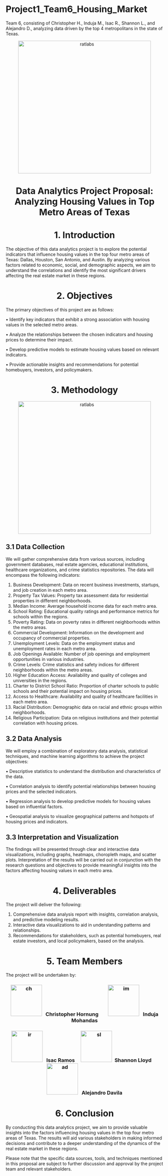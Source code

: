 # Project1_Team6_Housing_Market
Team 6, consisting of Christopher H., Induja M., Isac R., Shannon L., and Alejandro D., analyzing data driven by the top  4 metropolitans  in the state of Texas. 

<p align="center">
<img width="424" alt="ratlabs" src=https://github.com/alejandro-davila/Matplotlib_Module5/assets/135288005/fc946ef6-71c7-41c9-b826-d9fa86869726>


<h1 align="center">Data Analytics Project Proposal: Analyzing Housing Values in Top Metro Areas of Texas</h1>

<h1 align="center">1. Introduction</h1>

The objective of this data analytics project is to explore the potential indicators that influence housing values in the top four metro areas of Texas: Dallas, Houston, San Antonio, and Austin. By analyzing various factors related to economic, social, and demographic aspects, we aim to understand the correlations and identify the most significant drivers affecting the real estate market in these regions.

<h1 align="center">2. Objectives</h1>

The primary objectives of this project are as follows:

•    Identify key indicators that exhibit a strong association with housing values in the selected metro areas.

•    Analyze the relationships between the chosen indicators and housing prices to determine their impact.

•    Develop predictive models to estimate housing values based on relevant indicators.

•    Provide actionable insights and recommendations for potential homebuyers, investors, and policymakers.

<h1 align="center">3. Methodology</h1>

<p align="center">
<img width="424" alt="ratlabs" src=https://github.com/alejandro-davila/Matplotlib_Module5/assets/135288005/66362c83-fc41-4868-9aab-9a2bd76623ae>

## 3.1 Data Collection
We will gather comprehensive data from various sources, including government databases, real estate agencies, educational institutions, healthcare organizations, and crime statistics repositories. The data will encompass the following indicators:

1.    Business Development: Data on recent business investments, startups, and job creation in each metro area.
2.    Property Tax Values: Property tax assessment data for residential properties in different neighborhoods.
3.    Median Income: Average household income data for each metro area.
4.    School Rating: Educational quality ratings and performance metrics for schools within the regions.
5.    Poverty Rating: Data on poverty rates in different neighborhoods within the metro areas.
6.    Commercial Development: Information on the development and occupancy of commercial properties.
7.    Unemployment Levels: Data on the employment status and unemployment rates in each metro area.
8.    Job Openings Available: Number of job openings and employment opportunities in various industries.
9.    Crime Levels: Crime statistics and safety indices for different neighborhoods within the metro areas.
10.    Higher Education Access: Availability and quality of colleges and universities in the regions.
11.    Charter to District School Ratio: Proportion of charter schools to public schools and their potential impact on housing prices.
12.    Access to Healthcare: Availability and quality of healthcare facilities in each metro area.
13.    Racial Distribution: Demographic data on racial and ethnic groups within neighborhoods.
14.    Religious Participation: Data on religious institutions and their potential correlation with housing prices.


## 3.2 Data Analysis

We will employ a combination of exploratory data analysis, statistical techniques, and machine learning algorithms to achieve the project objectives:

•    Descriptive statistics to understand the distribution and characteristics of the data.

•    Correlation analysis to identify potential relationships between housing prices and the selected indicators.

•    Regression analysis to develop predictive models for housing values based on influential factors.

•    Geospatial analysis to visualize geographical patterns and hotspots of housing prices and indicators.

## 3.3 Interpretation and Visualization

The findings will be presented through clear and interactive data visualizations, including graphs, heatmaps, choropleth maps, and scatter plots. Interpretation of the results will be carried out in conjunction with the research questions and objectives to provide meaningful insights into the factors affecting housing values in each metro area.

<h1 align="center">4. Deliverables</h1>

The project will deliver the following:

1.    Comprehensive data analysis report with insights, correlation analysis, and predictive modeling results.
2.    Interactive data visualizations to aid in understanding patterns and relationships.
3.    Recommendations for stakeholders, such as potential homebuyers, real estate investors, and local policymakers, based on the analysis.

<h1 align="center">5. Team Members</h1>

The project will be undertaken by: 

<h3 align="center">
  <img width="100" alt="ch" src=https://github.com/alejandro-davila/Matplotlib_Module5/assets/135288005/9059bb2c-5f9f-4c5f-99cf-0fabd9850c7d>&nbsp;&nbsp;&nbsp;Christopher Hornung &nbsp;&nbsp; &nbsp; &nbsp;&nbsp;<img width="100" alt="im" src=https://github.com/alejandro-davila/Matplotlib_Module5/assets/135288005/4a080126-b1f9-4c63-aa7b-e64ecf3b3891>&nbsp;&nbsp;&nbsp;Induja Mohandas 
  

<h3 align="center">
  <img width="100" alt="ir" src=https://github.com/alejandro-davila/Matplotlib_Module5/assets/135288005/b442783a-c4c5-4227-abf3-515ad114e539>&nbsp;&nbsp;&nbsp;Isac Ramos&nbsp;&nbsp;&nbsp;&nbsp;&nbsp;<img width="100" alt="sl" src=https://github.com/alejandro-davila/Matplotlib_Module5/assets/135288005/8f92d55c-1471-474b-b104-305582ef9bec>&nbsp;&nbsp;Shannon Lloyd &nbsp;&nbsp;&nbsp;&nbsp;<img width="100" alt="ad" src=https://github.com/alejandro-davila/Matplotlib_Module5/assets/135288005/d6248e88-63ea-4252-aebb-3656284d2c9e>&nbsp;&nbsp;&nbsp;Alejandro Davila

<h1 align="center">6. Conclusion</h1>

By conducting this data analytics project, we aim to provide valuable insights into the factors influencing housing values in the top four metro areas of Texas. The results will aid various stakeholders in making informed decisions and contribute to a deeper understanding of the dynamics of the real estate market in these regions.

Please note that the specific data sources, tools, and techniques mentioned in this proposal are subject to further discussion and approval by the project team and relevant stakeholders.

